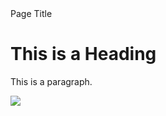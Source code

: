 <html>
<head>Page Title</head>
<body>

<h1>This is a Heading</h1>
<p>This is a paragraph.</p>
 
<img src=.github/Images/Farm1.jpg> 
</body>
</html> 

